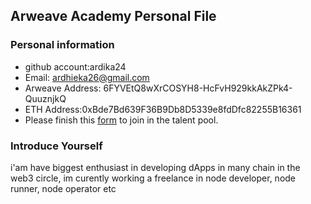 ## Arweave Academy Personal File

### Personal information

- github account:ardika24 
- Email: ardhieka26@gmail.com
- Arweave Address: 6FYVEtQ8wXrCOSYH8-HcFvH929kkAkZPk4-QuuznjkQ
- ETH Address:0xBde7Bd639F36B9Db8D5339e8fdDfc82255B16361 
- Please finish this [form](https://docs.google.com/forms/d/e/1FAIpQLSfWA5fIIcBgmRppm3jNz5vmf9Mai_QMVil-2pO4r7YKn_Zhtw/viewform?usp=sf_link) to join in the talent pool.

### Introduce Yourself
 i'am have biggest enthusiast in developing dApps in many chain in the web3 circle, im curently working a freelance in node developer, node runner, node operator etc


